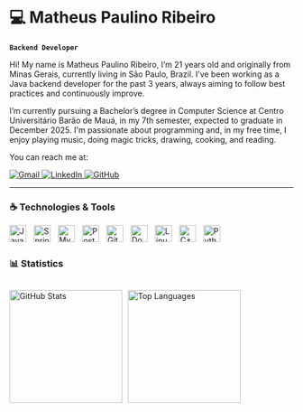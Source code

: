 # 💻 Matheus Paulino Ribeiro

**`Backend Developer`**

Hi! My name is Matheus Paulino Ribeiro, I’m 21 years old and originally from Minas Gerais, currently living in São Paulo, Brazil. I’ve been working as a Java backend developer for the past 3 years, always aiming to follow best practices and continuously improve.

I’m currently pursuing a Bachelor’s degree in Computer Science at Centro Universitário Barão de Mauá, in my 7th semester, expected to graduate in December 2025. I'm passionate about programming and, in my free time, I enjoy playing music, doing magic tricks, drawing, cooking, and reading.

You can reach me at:

<p align="left">
  <a href="mailto:mathpaulinor@gmail.com" target="_blank">
    <img 
      src="https://img.shields.io/badge/Gmail-D14836?style=for-the-badge&logo=gmail&logoColor=white" 
      alt="Gmail"
    />
  </a>
  <a href="https://www.linkedin.com/in/matheus-paulino-ribeiro/" target="_blank">
    <img 
      src="https://img.shields.io/badge/LinkedIn-0A66C2?style=for-the-badge&logo=linkedin&logoColor=white" 
      alt="LinkedIn"
    />
  </a>
    <a href="https://github.com/matheuspribeiro" target="_blank">
    <img 
      src="https://img.shields.io/badge/GitHub-181717?style=for-the-badge&logo=github&logoColor=white" 
      alt="GitHub"
    />
  </a>
</p>

---

### ☕ Technologies & Tools

<img 
    align="left" 
    alt="Java" 
    title="Java" 
    width="30px" 
    style="padding-right: 10px;" 
    src="https://cdn.jsdelivr.net/gh/devicons/devicon@latest/icons/java/java-original.svg"
/>
<img 
    align="left" 
    alt="Spring Boot" 
    title="Spring Boot" 
    width="30px" 
    style="padding-right: 10px;" 
    src="https://cdn.jsdelivr.net/gh/devicons/devicon@latest/icons/spring/spring-original.svg"
/>
<img 
    align="left" 
    alt="MySQL" 
    title="MySQL" 
    width="30px" 
    style="padding-right: 10px;" 
    src="https://cdn.jsdelivr.net/gh/devicons/devicon@latest/icons/mysql/mysql-original.svg"
/>
<img 
    align="left" 
    alt="PostgreSQL" 
    title="PostgreSQL" 
    width="30px" 
    style="padding-right: 10px;" 
    src="https://cdn.jsdelivr.net/gh/devicons/devicon@latest/icons/postgresql/postgresql-original.svg"
/>
<img 
    align="left" 
    alt="Git" 
    title="Git" 
    width="30px" 
    style="padding-right: 10px;" 
    src="https://cdn.jsdelivr.net/gh/devicons/devicon@latest/icons/git/git-original.svg"
/>
<img 
    align="left" 
    alt="Docker" 
    title="Docker" 
    width="30px" 
    style="padding-right: 10px;" 
    src="https://cdn.jsdelivr.net/gh/devicons/devicon@latest/icons/docker/docker-original.svg"
/>
<img 
    align="left" 
    alt="Linux" 
    title="Linux" 
    width="30px" 
    style="padding-right: 10px;" 
    src="https://cdn.jsdelivr.net/gh/devicons/devicon@latest/icons/linux/linux-original.svg"
/>
<img 
    align="left" 
    alt="C++" 
    title="C++" 
    width="30px" 
    style="padding-right: 10px;" 
    src="https://cdn.jsdelivr.net/gh/devicons/devicon@latest/icons/cplusplus/cplusplus-original.svg"
/>
<img 
    align="left" 
    alt="Python" 
    title="Python" 
    width="30px" 
    style="padding-right: 10px;" 
    src="https://cdn.jsdelivr.net/gh/devicons/devicon@latest/icons/python/python-original.svg"
/>

<br/>
<br/>

### 📊 Statistics

<div style="display: flex; flex-wrap: wrap; gap: 10px; align-items: center;">

  <img 
    alt="GitHub Stats" 
    height="200" 
    src="https://github-readme-stats.vercel.app/api?username=Matheus2237&show_icons=true&theme=tokyonight&include_all_commits=true&locale=pt-br" 
  />

  <img 
    alt="Top Languages" 
    height="200" 
    src="https://github-readme-stats.vercel.app/api/top-langs/?username=Matheus2237&theme=tokyonight&layout=compact&custom_title=Top%20Languages&langs_count=9" 
  />

</div>

